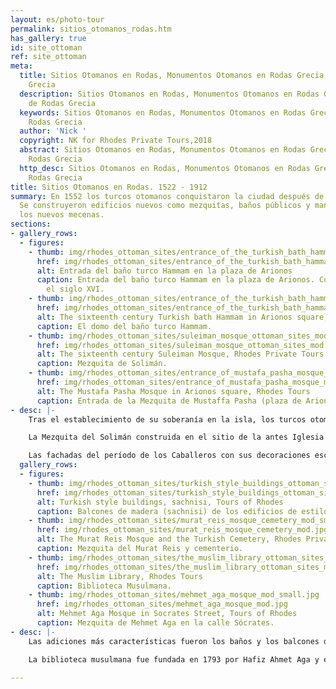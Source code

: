 ```yaml
---
layout: es/photo-tour
permalink: sitios_otomanos_rodas.htm
has_gallery: true
id: site_ottoman
ref: site_ottoman
meta:
  title: Sitios Otomanos en Rodas, Monumentos Otomanos en Rodas Grecia, Isla de Rodas
    Grecia
  description: Sitios Otomanos en Rodas, Monumentos Otomanos en Rodas Grecia, Isla
    de Rodas Grecia
  keywords: Sitios Otomanos en Rodas, Monumentos Otomanos en Rodas Grecia, Isla de
    Rodas Grecia
  author: 'Nick '
  copyright: NK for Rhodes Private Tours,2018
  abstract: Sitios Otomanos en Rodas, Monumentos Otomanos en Rodas Grecia, Isla de
    Rodas Grecia
  http_desc: Sitios Otomanos en Rodas, Monumentos Otomanos en Rodas Grecia, Isla de
    Rodas Grecia
title: Sitios Otomanos en Rodas. 1522 - 1912
summary: En 1552 los turcos otomanos conquistaron la ciudad después de un largo asedio.
  Se construyeron edificios nuevos como mezquitas, baños públicos y mansiones para
  los nuevos mecenas.
sections:
- gallery_rows:
  - figures:
    - thumb: img/rhodes_ottoman_sites/entrance_of_the_turkish_bath_hammam_mod_small.jpg
      href: img/rhodes_ottoman_sites/entrance_of_the_turkish_bath_hammam_mod.jpg
      alt: Entrada del baño turco Hammam en la plaza de Arionos
      caption: Entrada del baño turco Hammam en la plaza de Arionos. Construido en
        el siglo XVI.
    - thumb: img/rhodes_ottoman_sites/entrance_of_the_turkish_bath_hammam_2_mod_small.jpg
      href: img/rhodes_ottoman_sites/entrance_of_the_turkish_bath_hammam_2_mod.jpg
      alt: The sixteenth century Turkish bath Hammam in Arionos square, Tours of Rhodes
      caption: El domo del baño turco Hammam.
    - thumb: img/rhodes_ottoman_sites/suleiman_mosque_ottoman_sites_mod_small.png
      href: img/rhodes_ottoman_sites/suleiman_mosque_ottoman_sites_mod.jpg
      alt: The sixteenth century Suleiman Mosque, Rhodes Private Tours
      caption: Mezquita de Solimán.
    - thumb: img/rhodes_ottoman_sites/entrance_of_mustafa_pasha_mosque_mod_small.jpg
      href: img/rhodes_ottoman_sites/entrance_of_mustafa_pasha_mosque_mod.jpg
      alt: The Mustafa Pasha Mosque in Arionos square, Rhodes Tours
      caption: Entrada de la Mezquita de Mustaffa Pasha (plaza de Arionos).
- desc: |-
    Tras el establecimiento de su soberanía en la isla, los turcos otomanos convirtieron la mayoría de las iglesias en mezquitas y transformaron las principales viviendas en mansiones privadas o edificios públicos.

    La Mezquita del Solimán construida en el sitio de la antes Iglesia de los Apóstoles, fue construida en honor del Sultán tras su conquista de Rodas en 1522 y fue reconstruida en 1808.

    Las fachadas del período de los Caballeros con sus decoraciones esculpidas, sus puertas arqueadas y paredes de piedra labrada fueron enriquecidas con el caracter de la arquitectura otomana adaptada al clima y a la cultura locales. En este proceso la mayor parte de las características arquitectónicas de los edificios existentes fue conservada.
  gallery_rows:
  - figures:
    - thumb: img/rhodes_ottoman_sites/turkish_style_buildings_ottoman_sites_mod_small.jpg
      href: img/rhodes_ottoman_sites/turkish_style_buildings_ottoman_sites_mod.jpg
      alt: Turkish style buildings, sachnisi, Tours of Rhodes
      caption: Balcones de madera (sachnisi) de los edificios de estilo turco.
    - thumb: img/rhodes_ottoman_sites/murat_reis_mosque_cemetery_mod_small.jpg
      href: img/rhodes_ottoman_sites/murat_reis_mosque_cemetery_mod.jpg
      alt: The Murat Reis Mosque and the Turkish Cemetery, Rhodes Private Tours
      caption: Mezquita del Murat Reis y cementerio.
    - thumb: img/rhodes_ottoman_sites/the_muslim_library_ottoman_sites_mod_small.jpg
      href: img/rhodes_ottoman_sites/the_muslim_library_ottoman_sites_mod.jpg
      alt: The Muslim Library, Rhodes Tours
      caption: Biblioteca Musulmana.
    - thumb: img/rhodes_ottoman_sites/mehmet_aga_mosque_mod_small.jpg
      href: img/rhodes_ottoman_sites/mehmet_aga_mosque_mod.jpg
      alt: Mehmet Aga Mosque in Socrates Street, Tours of Rhodes
      caption: Mezquita de Mehmet Aga en la calle Sócrates.
- desc: |-
    Las adiciones más características fueron los baños y los balcones de madera cerrados en las fachadas, sobre las callejuelas estrechas. El resultado fue una mezcla de arquitectura oriental con restos imponentes de arquitectura occidental y edificios más recientes que caracterizaban la arquitectura local del momento.

    La biblioteca musulmana fue fundada en 1793 por Hafiz Ahmet Aga y está situada al frente de la mezquita de Solimán. El edificio está bien conservado y cuenta con un jardín. Alberga una interesante colección de manuscritos y pergaminos raros escritos en turco, árabe y persa, siendo el más significativo aquel que narra el asedio y conquista de la isla por parte de los turcos en 1522. Sólo el área del frente puede ser visitada.

---
```

